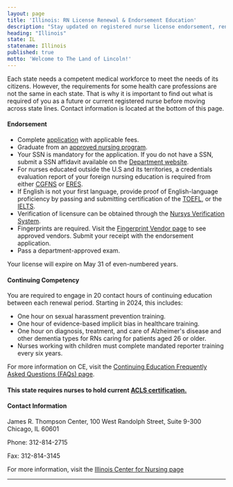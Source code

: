 ```yaml
---
layout: page
title: 'Illinois: RN License Renewal & Endorsement Education'
description: "Stay updated on registered nurse license endorsement, renewal, and continuing education in Illinois. Ensure the longevity of your nursing profession."
heading: "Illinois"
state: IL
statename: Illinois
published: true
motto: 'Welcome to The Land of Lincoln!'
---
```


Each state needs a competent medical workforce to meet the needs of its citizens. However, the requirements for some health care professions are not the same in each state. That is why it is important to find out what is required of you as a future or current registered nurse before moving across state lines. Contact information is located at the bottom of this page.

#### Endorsement

- Complete [application](https://www.idfpr.com/Renewals/Apply/Forms/RN-EN.pdf) with applicable fees.
- Graduate from an [approved nursing program](https://www.idfpr.com/renewals/ssn_afft.pdf).
- Your SSN is mandatory for the application. If you do not have a SSN, submit a SSN affidavit available on the [Department website](https://www.idfpr.com/renewals/ssn_afft.pdf).
- For nurses educated outside the U.S and its territories, a credentials evaluation report of your foreign nursing education is required from either [CGFNS](https://www.cgfns.org/) or [ERES](https://www.eres.com/).
- If English is not your first language, provide proof of English-language proficiency by passing and submitting certification of the [TOEFL](https://www.ets.org/toefl), or the [IELTS](https://www.ielts.org/).
- Verification of licensure can be obtained through the [Nursys Verification System](https://www.nursys.com/).
- Fingerprints are required. Visit the [Fingerprint Vendor page](https://www.idfpr.com/LicenseLookUp/fingerprintlist.asp) to see approved vendors. Submit your receipt with the endorsement application.
- Pass a department-approved exam.

Your license will expire on May 31 of even-numbered years.

#### Continuing Competency

You are required to engage in 20 contact hours of continuing education between each renewal period. Starting in 2024, this includes:
- One hour on sexual harassment prevention training.
- One hour of evidence-based implicit bias in healthcare training.
- One hour on diagnosis, treatment, and care of Alzheimer's disease and other dementia types for RNs caring for patients aged 26 or older.
- Nurses working with children must complete mandated reporter training every six years.

For more information on CE, visit the [Continuing Education Frequently Asked Questions (FAQs) page](https://nursing.illinois.gov/PDF/2015-04_IL_RN_CE_Relicensure_FAQ.pdf).

#### This state requires nurses to hold current [ACLS certification.](https://www.acls.net/illinois-acls-pals-bls)

#### Contact Information

James R. Thompson Center, 100 West Randolph Street, Suite 9-300
Chicago, IL 60601

Phone: 312-814-2715

Fax: 312-814-3145

For more information, visit the [Illinois Center for Nursing
page](https://nursing.illinois.gov/)

* * * * *
